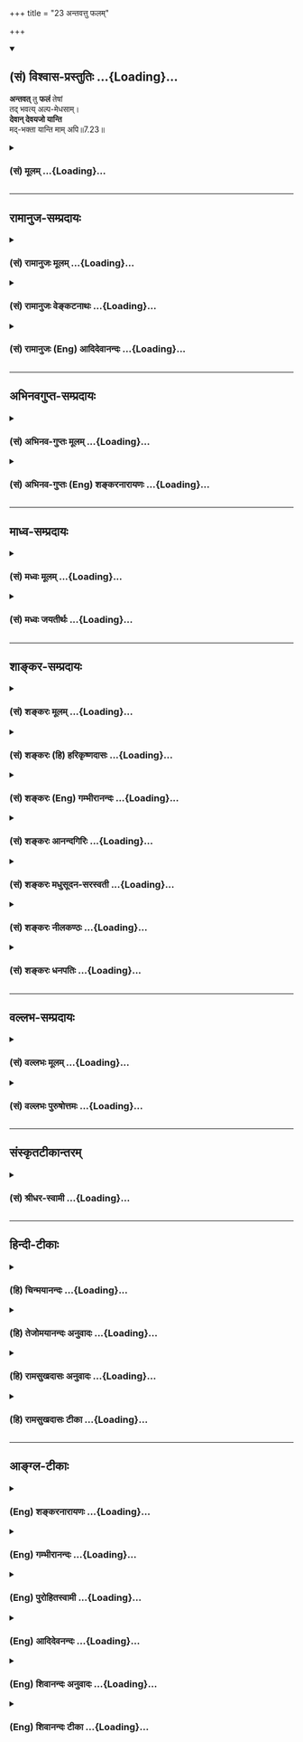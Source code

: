 +++
title = "23 अन्तवत्तु फलम्"

+++
<div class="js_include" newlevelforh1="2" title="(सं) विश्वास-प्रस्तुतिः" unfilled url="/mahAbhAratam/shlokashaH/06-bhIShma-parva/03-bhagavad-gItA-parva/saMskRtam/vishvAsa-prastutiH/07_jnAna-vijnAna-yogaH/23_antavattu_phalam.md">
<details open><summary><h2>(सं) विश्वास-प्रस्तुतिः ...{Loading}...</h2></summary>

**अन्तवत्** तु **फलं** तेषां  
तद् भवत्य् अल्प-मेधसाम्।  
**देवान् देवयजो यान्ति**  
मद्-भक्ता यान्ति माम् अपि॥7.23॥
</details>
</div>
<div class="js_include collapsed" newlevelforh1="3" title="(सं) मूलम्" unfilled url="/mahAbhAratam/shlokashaH/06-bhIShma-parva/03-bhagavad-gItA-parva/saMskRtam/mUlam/07_jnAna-vijnAna-yogaH/23_antavattu_phalam.md">
<details><summary><h3>(सं) मूलम् ...{Loading}...</h3></summary>

अन्तवत्तु फलं तेषां तद्भवत्यल्पमेधसाम्।  
देवान्देवयजो यान्ति मद्भक्ता यान्ति मामपि।।7.23।।
</details>
</div>


_________________
## रामानुज-सम्प्रदायः
<div class="js_include collapsed" newlevelforh1="3" title="(सं) रामानुजः मूलम्" unfilled url="/mahAbhAratam/shlokashaH/06-bhIShma-parva/03-bhagavad-gItA-parva/saMskRtam/rAmAnujaH/mUlam/07_jnAna-vijnAna-yogaH/23_antavattu_phalam.md">
<details><summary><h3>(सं) रामानुजः मूलम् ...{Loading}...</h3></summary>

।।7.23।।**तेषाम् अल्पमेधसाम्** अल्पबुद्धीनाम् इन्द्रादिमात्रयाजिनां
तदाराधन**फलं** स्वल्पम् **अन्तवत्** च **भवति।** कुतः **देवान् देवयजो
यान्ति** यत इन्द्रादीन् **देवान्** तद्याजिनो **यान्ति।** इन्द्रादयो हि
परिच्छिन्नभोगाः परिमितकालवर्तिनश्च। ततः तत्सायुज्यं प्राप्ताः तैः सह
प्रच्यवन्ते।  
  
**मद्भक्ता** अपि तेषाम् एव कर्मणां मदाराधनरूपतां ज्ञात्वा
परिच्छिन्नफलसङ्गं त्यक्त्वा मत्प्रीणनैकप्रयोजनाः **माम्** एव
प्राप्नुवन्ति न च पुनर्निवर्तन्तेमामुपेत्य तु कौन्तेय पुनर्जन्म न
विद्यते (गीता 8।16) इति वक्ष्यते। इतरे तु सर्वसमाश्रयणीयत्वाय मम
मनुष्यादिषु अवतारम् अपि अकिञ्चित्करं कुर्वन्ति इत्याह

</details>
</div>
<div class="js_include collapsed" newlevelforh1="3" title="(सं) रामानुजः वेङ्कटनाथः" unfilled url="/mahAbhAratam/shlokashaH/06-bhIShma-parva/03-bhagavad-gItA-parva/saMskRtam/rAmAnujaH/venkaTanAthaH/07_jnAna-vijnAna-yogaH/23_antavattu_phalam.md">
<details><summary><h3>(सं) रामानुजः वेङ्कटनाथः ...{Loading}...</h3></summary>

  
  
।।7.23।। यदि भवत्प्रसादात्तेषामपि फलसिद्धिस्तर्हि तत्र को विशेषो
भवदुपासकेभ्यः इत्यत्रोत्तरम् अन्तवत्तु इत्यादि। पूर्वार्धे
सम्भवत्येकवाक्यत्वे वाक्यभेदभ्रमनिरासायतेषामल्पमेधसामिति सामानाधिकरण्यं
दर्शितम्। तेषामिति फलाल्पत्वहेतुपरामर्शं इत्याहइन्द्रादिमात्रयाजिनामिति।
तत्र हेतुरल्पबुद्धित्वम्। अल्पेष्विन्द्रादिषु तदधीनफलेषु च मेधा
बुद्धिर्येषां तेऽल्पमेधसः। अल्पगोचरत्वादल्पा मेधा येषामिति वा।
अल्पमेधस्त्वादेव तत्फलस्याप्यल्पत्वं सिद्धमिति कृत्वाअल्पमन्तवच्च
भवतीत्युक्तम्। देवान् देवयजः इत्यत्र देवशब्दो
गोबलीवर्दन्यायान्मच्छब्दोक्तभगवद्व्यतिरिक्तदेवपरः। अथवा
मनुष्यादिसहपठितकर्मवश्यदेवजातिविशेषपर इत्यभिप्रायेणइन्द्रादीन्
देवांस्तद्याजिन इत्युक्तम्। कथमिन्द्रादिप्राप्तिः
फलस्याल्पास्थिरत्वहेतुः इत्यत्राह इन्द्रादयोऽपि हीति। अस्तु
तेषामल्पभोगत्वमस्थिरत्वं च ततः किं तदुपासकस्य
भगवत्प्रसादाधीनफललाभस्येत्यत्राहतत इति। केवलेन्द्रादियाजिनां
तत्तदभिलषितं तत्सायुज्यादिकमेव हि भगवान् प्रयच्छति सायुज्यं च
समानभोगत्वमेव तत इन्द्रादिभोगस्य परिमितस्वरूपत्वात्परिमितकालवर्तित्वाच्च
तत्समानस्तदुपासकभोगोऽपि तथाविध एव भवेदिति भावः। माम् इति
निर्दिष्टभगवत्स्वरूपस्य निरतिशयानन्दमयत्वात्तत्साधर्म्यमागतस्यापि
निरतिशयभोगत्वं सिद्धम्। सूत्रं चभोगमात्रसाम्यलिङ्गाच्च ब्र.सू.4।4।21
इति। तन्नित्यत्वाच्च तदुपासकभोगस्यापि नित्यत्वं दर्शयतिन च
पुनर्निवर्तन्त इति। अत्राभिप्रेतं वक्ष्यमाणवचनेन विशदयतिमामुपेत्येति।
अत्रापि सूत्रम् अनावृत्तिः शब्दादनावृत्तिः शब्दात् ब्र.सू.4।4।22
इति। मद्भक्ता यान्ति मामपि इत्यत्र भगवति फलान्तरार्थिनामपि मोक्षे विश्रमो
नारायणार्यैरुक्तः तथा देवतान्तरभक्तानां अपेक्षितार्थलाभ एव फलम्
भगवद्भक्तानां तु न तावन्मात्रं फलम् किन्तु स्वभावप्राप्तादनभिसंहितादपि
पापपरिक्षयात् सत्त्वाधिक्योन्मीलनेन शुद्धेषु धर्मेषु श्रद्धोत्पत्त्या
शनैश्शनैर्ज्ञानवैराग्यादिलाभद्वारेण पूर्वोक्तभक्तिविशेषलाभाच्चिरतरेणापि
कालेन भगवत्प्राप्तिर्भविष्यतीति नित्यफलत्वमित्यभिप्रायः इति। इदं
चशाण्डिल्यसंहितायामपि भागवतापचारसङ्ग्रहे प्रोक्तं भगवन्तं समुद्दिश्य
तदेकशरणा नराः। कदाचिन्न च हीयन्ते काम्यकर्मरता अपि। इति।  
  

</details>
</div>
<div class="js_include collapsed" newlevelforh1="3" title="(सं) रामानुजः (Eng) आदिदेवानन्दः" unfilled url="/mahAbhAratam/shlokashaH/06-bhIShma-parva/03-bhagavad-gItA-parva/saMskRtam/rAmAnujaH/english/AdidevAnandaH/07_jnAna-vijnAna-yogaH/23_antavattu_phalam.md">
<details><summary><h3>(सं) रामानुजः (Eng) आदिदेवानन्दः ...{Loading}...</h3></summary>

7.23 The men of 'small understanding' means those whose understanding is poor, who worship only Indra and other divinities. The fruit of their worship is small and finite. Why; The worshippers of divinities like Indra go to the divinities. And Indra and other divinities possess limited joy and live only for a limited time. So if they attain eality of enjoyment with them, they also fall down along with them in due course; but My devotees, knowing that their acts are of the nature of My worship, renouncing attachment for finite, fruits, reach Me, having for their purpose the pleasing of Me alone. That is, they never more return to Samsara. For Sri Krsna teaches later on: 'But on reaching Me there is no rirth, O Arjuna' (8.16). Now Sri Krsna declares: 'But these others
(i.e., who worship Indra etc.) regard as insignificant even My incarnations among men and other beings in order to make Myself easy for all to resort to.'

</details>
</div>


_________________
## अभिनवगुप्त-सम्प्रदायः
<div class="js_include collapsed" newlevelforh1="3" title="(सं) अभिनव-गुप्तः मूलम्" unfilled url="/mahAbhAratam/shlokashaH/06-bhIShma-parva/03-bhagavad-gItA-parva/saMskRtam/abhinava-guptaH/mUlam/07_jnAna-vijnAna-yogaH/23_antavattu_phalam.md">
<details><summary><h3>(सं) अभिनव-गुप्तः मूलम् ...{Loading}...</h3></summary>

।।7.20 7.23।। कामैरित्यादि मामपीत्यन्तम्। 

ये पुनः स्वेन स्वेनोत्तमादि-कामना-स्वभावेन विचित्रेण परिच्छिन्न-मनसस्  
ते **कामनापहृत-चेतनाः** +++(N चेतस)+++  
तत्-समुचिताम् एव ममैवावान्तर-तनुं देवता-विशेषम् उपासते।  
अतो मत्त एव काम-फलम् उपाददते +++(S पासते)+++। 

किं तु तस्यान्तोऽस्ति निजयैव वासनया परिमितीकृतत्त्वात्।  
अत एवेन्द्रादि-भावना-तात्पर्येण यागादि कुर्वन्तस् तथा-विधम् एव फलमुपाददते। मत्प्राप्ति-परास् तु मामेव।

</details>
</div>
<div class="js_include collapsed" newlevelforh1="3" title="(सं) अभिनव-गुप्तः (Eng) शङ्करनारायणः" unfilled url="/mahAbhAratam/shlokashaH/06-bhIShma-parva/03-bhagavad-gItA-parva/saMskRtam/abhinava-guptaH/english/shankaranArAyaNaH/07_jnAna-vijnAna-yogaH/23_antavattu_phalam.md">
<details><summary><h3>(सं) अभिनव-गुप्तः (Eng) शङ्करनारायणः ...{Loading}...</h3></summary>

7.20-23 Kamaih etc. upto man api. On the other hand, those persons,
whose minds are conditioned by a variety of their own respective desires
for the best and so on (or the desires that may be classified as the
best and so on) - they have thier thinking faculty carried away by their
desires, and worship a particular deity who possesses nothing but My
intermediate body that suits only to those devotees' desires. Hence,
they obtain their desired result from Me alone. But, that result has an
end of its own, because it is limited by the mental impressions of their
own. Therefore those who perform sacrifice etc., with the aim of becming
Indra etc., (or of attaining the houses of Indra etc.) gain their
desired fruit accordingly. On the other hand, those whose chief aim is
to attain Me, they gain Me alone. But, while the Absolute-being is
immanent in all, how is it that the fruit achieved by the worshippers of
other deities is limited ; The answer is given as :

</details>
</div>


_________________
## माध्व-सम्प्रदायः
<div class="js_include collapsed" newlevelforh1="3" title="(सं) मध्वः मूलम्" unfilled url="/mahAbhAratam/shlokashaH/06-bhIShma-parva/03-bhagavad-gItA-parva/saMskRtam/madhvaH/mUlam/07_jnAna-vijnAna-yogaH/23_antavattu_phalam.md">
<details><summary><h3>(सं) मध्वः मूलम् ...{Loading}...</h3></summary>

।।7.23।। Sri Madhvacharya did not comment on this sloka.

</details>
</div>
<div class="js_include collapsed" newlevelforh1="3" title="(सं) मध्वः जयतीर्थः" unfilled url="/mahAbhAratam/shlokashaH/06-bhIShma-parva/03-bhagavad-gItA-parva/saMskRtam/madhvaH/jayatIrthaH/07_jnAna-vijnAna-yogaH/23_antavattu_phalam.md">
<details><summary><h3>(सं) मध्वः जयतीर्थः ...{Loading}...</h3></summary>

।।7.23।। Sri Jayatirtha did not comment on this sloka.

</details>
</div>


_________________
## शाङ्कर-सम्प्रदायः
<div class="js_include collapsed" newlevelforh1="3" title="(सं) शङ्करः मूलम्" unfilled url="/mahAbhAratam/shlokashaH/06-bhIShma-parva/03-bhagavad-gItA-parva/saMskRtam/shankaraH/mUlam/07_jnAna-vijnAna-yogaH/23_antavattu_phalam.md">
<details><summary><h3>(सं) शङ्करः मूलम् ...{Loading}...</h3></summary>

।।7.23।। **अन्तवत्** विनाशि **तु फलं तेषां तत् भवति अल्पमेधसां**
अल्पप्रज्ञानाम्। **देवान्देवयजो यान्ति** देवान् यजन्त इति देवयजः ते
देवान् यान्ति **मद्भक्ता यान्ति मामपि।** एवं समाने अपि आयासे मामेव न
प्रपद्यन्ते अनन्तफलाय अहो खलु कष्टं वर्तन्ते इत्यनुक्रोशं दर्शयति
भगवान्।। किंनिमित्तं मामेव न प्रपद्यन्ते इत्युच्यते

</details>
</div>
<div class="js_include collapsed" newlevelforh1="3" title="(सं) शङ्करः (हि) हरिकृष्णदासः" unfilled url="/mahAbhAratam/shlokashaH/06-bhIShma-parva/03-bhagavad-gItA-parva/saMskRtam/shankaraH/hindI/harikRShNadAsaH/07_jnAna-vijnAna-yogaH/23_antavattu_phalam.md">
<details><summary><h3>(सं) शङ्करः (हि) हरिकृष्णदासः ...{Loading}...</h3></summary>

।।7.23।। क्योंकि वे कामी और अविवेकी पुरुष विनाशशील साधनकी चेष्टा करनेवाले
होते हैं इसलिये उन अल्पबुद्धिवालोंका वह फल नाशवान् विनाशशील होता है।
देवयाजी अर्थात् जो देवोंका पूजन करनेवाले हैं वे देवोंको पाते हैं और मेरे
भक्त मुझको ही पाते हैं। अहो बड़े दुःखकी बात है कि इस प्रकार समानपरिश्रम
होनेपर भी लोग अनन्त फलकी प्राप्ति के लिये केवल मुझ परमेश्वरकी ही शरणमें
नहीं आते। इस प्रकार भगवान् करुणा प्रकट करते हैं।

</details>
</div>
<div class="js_include collapsed" newlevelforh1="3" title="(सं) शङ्करः (Eng) गम्भीरानन्दः" unfilled url="/mahAbhAratam/shlokashaH/06-bhIShma-parva/03-bhagavad-gItA-parva/saMskRtam/shankaraH/english/gambhIrAnandaH/07_jnAna-vijnAna-yogaH/23_antavattu_phalam.md">
<details><summary><h3>(सं) शङ्करः (Eng) गम्भीरानन्दः ...{Loading}...</h3></summary>

7.23 Since those non-discriminating men with desires are engaged in
disciplines for limited results, therefore, tat phalam, that result;
tesam, of theirs; alpamedhasam, who are of poor intellect, of poor
wisdom; antavat tu bhavati, is limited, ephemeral, indeed. Deva-yajah,
the worshippers of gods; yanti, go; devan, to the gods. Madbhaktah, My
devotees; yanti, to; mam api, to Me alone. 'Thus, though the effort
needed is the same, they do not resort to me alone for the unlimited
result. Alas! they are surely in a pitiable condition.' In this manner
the Lord expresses his compassion. 'Why do they not take refuge in Me
alone;' The answer is:

</details>
</div>
<div class="js_include collapsed" newlevelforh1="3" title="(सं) शङ्करः आनन्दगिरिः" unfilled url="/mahAbhAratam/shlokashaH/06-bhIShma-parva/03-bhagavad-gItA-parva/saMskRtam/shankaraH/AnandagiriH/07_jnAna-vijnAna-yogaH/23_antavattu_phalam.md">
<details><summary><h3>(सं) शङ्करः आनन्दगिरिः ...{Loading}...</h3></summary>

।।7.23।। प्रेक्षापूर्वकारिणि कामानां हितत्वाभावे हेतुमाह **यस्मादिति।**
किञ्च ये कामिनस्ते न विवेकिनस्ततश्चाविवेकपूर्वकत्वात्कामानां कुतो
हितत्वाशङ्केत्याह **अविवेकिन इति।** कामानामनन्तफलत्वेन हितत्वमाशङ्क्याह
**अत इति।** तेषामविवेकपूर्वकत्वमतःशब्दार्थः। तुशब्दोऽवधारणार्थः।
कामफलस्य विनाशित्वेकिमिति कामनिष्ठत्वं जन्तूनामित्याशङ्क्य
प्रज्ञामान्द्यादित्याह **अल्पेति।** किं तर्हि साधनमनन्तफलायेत्याशङ्क्य
भगवद्भक्तिरित्याह **मद्भक्ता इति।** अक्षरार्थमुक्त्वा श्लोकस्य
तात्पर्यार्थमाह **एवमिति।** देवताप्राप्तौ चेति शेषः। मामवेत्यादौ
देवताविशेषं प्रपद्यन्तेऽन्तवत्फलायेति वक्तव्यम्। उक्तवैपरीत्ये
कारणमविवेकातिरिक्तं नास्तीत्यभिप्रेत्याह **अहो खल्विति।**

</details>
</div>
<div class="js_include collapsed" newlevelforh1="3" title="(सं) शङ्करः मधुसूदन-सरस्वती" unfilled url="/mahAbhAratam/shlokashaH/06-bhIShma-parva/03-bhagavad-gItA-parva/saMskRtam/shankaraH/madhusUdana-sarasvatI/07_jnAna-vijnAna-yogaH/23_antavattu_phalam.md">
<details><summary><h3>(सं) शङ्करः मधुसूदन-सरस्वती ...{Loading}...</h3></summary>

।।7.23।। यद्यपि सर्वा अपि देवताः सर्वात्मनो ममैव तनवस्तदाराधनमपि वस्तुतो
मदाराधनमेव सर्वत्रापि च फलदातान्तर्याम्यहमेव तथापि साक्षान्मद्भक्तानां च
तेषां च वस्तुविवेकाविवेककृतं फलवैषम्यं भवतीत्याह अल्पमेधसां
मन्दप्रज्ञत्वेन वस्तुविवेकासमर्थानां तेषां तत्तद्देवताभक्तानां तन्मया
विहितमपि तत्तद्देवताराधनजं फलं अन्तवदेव विनाश्येव नतु मद्भक्तानां
विवेकिनामिवानन्तं फलं तेषामित्यर्थः। कुत एवं यतो देवानिन्द्रादीनन्तवत एव
देवजयो मदन्यदेवताराधनपरा यान्ति प्राप्नुवन्ति। मद्भक्तास्तु त्रयः सकामाः
प्रथमं मत्प्रसादादभीष्टान्कामान्प्राप्नुवन्ति। अपिशब्दप्रयोगात्ततो
मदुपासनापरिपाकान्मामनन्तमानन्दघनमीश्वरमपि यान्ति प्राप्नुवन्ति। अतः
समानेऽपि सकामत्वे मद्भक्तानामन्यदेवताभक्तानां च महदन्तरं
तस्मात्साधूक्तमुदाराः सर्व एवैत इति।

</details>
</div>
<div class="js_include collapsed" newlevelforh1="3" title="(सं) शङ्करः नीलकण्ठः" unfilled url="/mahAbhAratam/shlokashaH/06-bhIShma-parva/03-bhagavad-gItA-parva/saMskRtam/shankaraH/nIlakaNThaH/07_jnAna-vijnAna-yogaH/23_antavattu_phalam.md">
<details><summary><h3>(सं) शङ्करः नीलकण्ठः ...{Loading}...</h3></summary>

।।7.23।। अल्पमेधसांअथ
यत्रान्यत्पश्यत्यन्यच्छृणोत्यन्यन्मनुतेऽन्यद्विजानाति तदल्पम् इति
श्रुतेः द्वैतमल्पं तत्रैव मेधा येषां ते। बाह्यार्थाभिलाषिणामित्यर्थः।
तेषां तत्फलमन्तवत् सर्वस्य बाह्यार्थस्यान्तवत्त्वादेव।
तुशब्दोऽभेदेनेश्वरभक्तेभ्यो विभेदार्थः। यतो देवयजो देवान्यजन्ते इति
देवयजस्ते देवानन्तयुक्तानेव यान्ति। एवं यक्षरक्षोभक्ता यक्षादीनेव
यान्ति। भूतप्रेतभक्ताश्च भूतादीनेवेत्यपि द्रष्टव्यम्। मद्भक्तास्तु
मामेवानन्तं यान्ति। अतस्तेऽनन्तफलभाज इत्यर्थः।

</details>
</div>
<div class="js_include collapsed" newlevelforh1="3" title="(सं) शङ्करः धनपतिः" unfilled url="/mahAbhAratam/shlokashaH/06-bhIShma-parva/03-bhagavad-gItA-parva/saMskRtam/shankaraH/dhanapatiH/07_jnAna-vijnAna-yogaH/23_antavattu_phalam.md">
<details><summary><h3>(सं) शङ्करः धनपतिः ...{Loading}...</h3></summary>

।।7.23।। समानेऽप्यायासेऽन्तवत्फलासाधने तत्तद्देवताराधने प्रवर्तन्ते नतु
मामेव भगवन्तं सर्वात्मानं तत्तत्कर्मफलप्रदं वासुदेवमनन्तफलाय
प्रतिपद्यन्त इत्यहो तेषामल्पबुद्धितेत्यनुक्रोशं दर्शयन्नाह अन्तवदिति।
तेषां तत्तद्देवताराधनापराणामल्पमेधसांअथ
यत्रान्यत्पश्यत्यन्यच्छृणोत्यन्यद्विजानाति तदल्पम् इति श्रुतेरल्पे
द्वैते मेधा बुद्धिर्येषां ते भेदबुद्धय इत्यर्थः। अल्पेऽन्तवत्फले
बुद्धिर्येषामिति वा अल्पे परिच्छिन्ने देवतान्तरे बुद्धिर्येषामिति वा
अनल्पानन्तफलाय वासुदेव एव भजनीयो नतु अन्तवत्फलाय देवतान्तरमिति
विवेक्तुमक्षमत्वात्स्वल्पा बुद्धिर्येषामिति वा फलमन्तवद्विनासि तु एव
भवति तन्मया दत्तमपि। तदेवाह। यतो देवयज इन्द्राद्यर्चका देवानन्तवतो
यान्ति गच्छन्ति। मद्भक्तास्वार्तादयस्त्रयोऽपि तत्तदीप्सितं लब्धवा क्रमेण
मां वासुदेवं सच्चिदानन्दघनमनन्तं मोक्षाभिधेयमपि यान्ति गच्छन्ति।

</details>
</div>


_________________
## वल्लभ-सम्प्रदायः
<div class="js_include collapsed" newlevelforh1="3" title="(सं) वल्लभः मूलम्" unfilled url="/mahAbhAratam/shlokashaH/06-bhIShma-parva/03-bhagavad-gItA-parva/saMskRtam/vallabhaH/mUlam/07_jnAna-vijnAna-yogaH/23_antavattu_phalam.md">
<details><summary><h3>(सं) वल्लभः मूलम् ...{Loading}...</h3></summary>

।।7.23।। अतो भावभेदात्फलभेद इत्याह अन्तवदिति। तुशब्दो भेदं सूचयति।
यतोऽल्पमेधसां इन्द्रादिमात्राङ्गयाजिनां शाखाफलपत्रान्यतरसेचकानामिव तेषां
फलमल्पमन्तवद्विनाशि च भवति वदति चदेवान्देवयजो यान्ति इत्यादौ
तत्तद्देवसायुज्यं चाप्याप्तव्यमेवेति। यागे तु श्रौते देवानां
भगवदङ्गभूतत्वज्ञानपूर्वकमाराधनमिति न विरोधः। भक्तौ तु केवलं तदङ्गिन
एवाराधने सर्वाराधनं भवतीति भावेन मूलरूपत्वादिति ज्ञेयम् किंबहुना यो यं
भजते श्रद्धया तं तमेवतीत्यभिप्रायेण मद्भक्ता यान्ति मामपीत्युक्तम्।

</details>
</div>
<div class="js_include collapsed" newlevelforh1="3" title="(सं) वल्लभः पुरुषोत्तमः" unfilled url="/mahAbhAratam/shlokashaH/06-bhIShma-parva/03-bhagavad-gItA-parva/saMskRtam/vallabhaH/puruShottamaH/07_jnAna-vijnAna-yogaH/23_antavattu_phalam.md">
<details><summary><h3>(सं) वल्लभः पुरुषोत्तमः ...{Loading}...</h3></summary>

  
  
।।7.23।। तर्हि त्वन्निर्मितफलाप्त्या चोत्तमत्वमेव तत्फलस्य कथं न इत्यत आह
अन्तवत्त्विति। तु पुनः मन्निर्मितमपि फलं तेषामल्पमतिमतां भक्तिं विहाय
कामपरत्वात् अन्तवत् विनाशयुक्तं भवतीत्यर्थः। तच्छब्देन तद्बुद्ध्यनुसारेण
मया तत्फलं विधीयत इति व्यज्यते। ननु देवा अपि त्वदंशास्तद्भजने कथं
नोत्तमफलम् इत्यत आह देवानिति देवयजः पूर्वोक्तप्रकारेण
स्वकामितफलाप्त्यर्थं देवभजनकर्त्तारः। अथवा देवत्वेन तद्भजनकर्त्तारः न तु
मदंशत्वेन स्फुरितस्तमानाः अतो देवान् यान्ति
मत्सायुज्यकामाभावे प्राप्नुवन्ति। कामनायां तु तदेव प्राप्नुवन्तीत्यर्थः।
अन्यदेवेषु देवत्वेन भजनकर्त्तारस्तत्सायुज्यमेव प्राप्नुवन्ति। कामनायां
तु तदपि न प्राप्नुवन्त्यतः कामनयाऽपि मद्भजनमुत्तममित्याह मद्भक्ता इति।
मद्भक्ताः मद्भजनकर्तारो मामपि यान्ति। कामनयाऽपि प्रवृत्ताः
पूर्वोक्तप्रकारेण। मामपि प्राप्नुवन्ति। अतएवउदाराः सर्व एवैते 7।18 इति
पूर्वमुक्तम्। अतोऽग्रे तेषां मोक्षः। अक्षरसायुज्यमपि प्राप्नुवन्ति। अतएव
हरिवंशेअपत्यं द्रविणं दारा हारा हर्म्यं हया गजाः। सुखानि स्वर्गमोक्षौ च
न दूरे हरिभक्तितः।। इति। इदमेवापिशब्देन व्यज्यते।  
  

</details>
</div>


_________________
## संस्कृतटीकान्तरम्
<div class="js_include collapsed" newlevelforh1="3" title="(सं) श्रीधर-स्वामी" unfilled url="/mahAbhAratam/shlokashaH/06-bhIShma-parva/03-bhagavad-gItA-parva/saMskRtam/shrIdhara-svAmI/07_jnAna-vijnAna-yogaH/23_antavattu_phalam.md">
<details><summary><h3>(सं) श्रीधर-स्वामी ...{Loading}...</h3></summary>

।।7.23।। तदेव यद्यपि सर्वा अपि देवता ममैव मूर्तयः अतस्तदाराधनमपि वस्तुतो
मदाराधनमेव तत्तत्फलदातापि चाहमेव तथापि साक्षान्मद्भक्तानां च तेषां
फलवैषम्यं भवतीत्याह **अन्तवत्त्विति।** अल्पमेधसां परिच्छिन्नदृष्टीनां
मया दत्तमपि तत्फलमन्तवद्विनाशि भवति। तदेवाह। देवान्यजन्तीति देवयजः ते
देवानन्तवतो यान्ति। मद्भक्तास्तु मामनाद्यन्तं तं परमानन्दं
प्राप्नुवन्ति।

</details>
</div>


_________________
## हिन्दी-टीकाः
<div class="js_include collapsed" newlevelforh1="3" title="(हि) चिन्मयानन्दः" unfilled url="/mahAbhAratam/shlokashaH/06-bhIShma-parva/03-bhagavad-gItA-parva/hindI/chinmayAnandaH/07_jnAna-vijnAna-yogaH/23_antavattu_phalam.md">
<details><summary><h3>(हि) चिन्मयानन्दः ...{Loading}...</h3></summary>

।।7.23।। नाशवान् भोगों की इच्छा को पूर्ण करने के लिए मनुष्य जो कर्म करता
है वह अनित्य होने से उसका फल भी क्षणभंगुर ही होता है। स्वर्ण से बने
आभूषण स्वर्ण ही होंगे। कार्य का गुणधर्म पूर्णतया कारण पर निर्भर करता
है। देशकाल से परिच्छिन्न कर्मों से प्राप्त फल अनित्य ही होगा चाहे वह सुख
हो या दुख। सुख का अन्त दुख का प्रारम्भ है। अत जब कोई इच्छा पूर्ण हो जाती
है तब यद्यपि क्षणमात्र के लिए सुख का आभास भी होता है परन्तु शीघ्र ही
उसके समाप्त होने पर दुख का कटु अनुभव मनुष्य को होता है। भगवान् श्रीकृष्ण
सामान्य नियम बताते हैं कि देवपूजक देवताओं को प्राप्त होते हैं। जिस नियम
का जो अधिष्ठाता देवता है या जिस क्षेत्र में जो उत्पादन क्षमता है उसका
आह्वान करने पर मनुष्य केवल उसी फल को प्राप्त कर सकता है। इसी प्रकार मेरे
भक्त मुझे ही प्राप्त होते हैं। परिच्छिन्न भोगों के लिए मनुष्य इतना अधिक
प्रयत्न करके अन्त में क्षणिक फल को ही प्राप्त करता है। यदि वही प्रयत्न
वह दैवी जीवन जीने में करे तो उसे नित्य आनन्दस्वरूप की उपलब्धि हो सकती
है। किन्तु मन की बहिर्मुखी प्रवृत्तियों के कारण वह अनात्म उपाधियों से
तादात्म्य करके बाह्य वैषयिक जगत् में ही रमता है। विवेकी पुरुष विषयोपभोग
की तुच्छता और व्यर्थता को पहचान कर उनसे विरक्त हो जाते हैं। विवेक और
वैराग्य से सम्पन्न होकर जब वे आत्मस्वरूप का ध्यान करते हैं तब उन्हें परम
आनन्दस्वरूप की वह अनुभूति होती है जो शरीर मन और बुद्धि तीनों के परे है
नित्य है। गीता में भगवान् श्रीकृष्ण ने जो मैं शब्द का प्रयोग किया है वह
उस अनन्त तत्त्व को सूचित करता है जो व्यष्टि और समष्टि का अधिष्ठान है। अत
वे कहते हैं कि मेरे भक्त मुझे ही प्राप्त होते हैं तब उनका तात्पर्य
ऐतिहासिक पुरुष देवकी पुत्र कृष्ण से नहीं वरन् चैतन्यस्वरूप पुरुष से होता
है। इस दृष्टि से आत्मवित् आत्मस्वरूप ही बन जाता है। यही भगवान् श्रीकृष्ण
के कथन का वास्तविक अभिप्राय है। तब क्या कारण है कि सामान्य जन आपको
प्राप्त करने का प्रयत्न नहीं करता उत्तर है

</details>
</div>
<div class="js_include collapsed" newlevelforh1="3" title="(हि) तेजोमयानन्दः अनुवादः" unfilled url="/mahAbhAratam/shlokashaH/06-bhIShma-parva/03-bhagavad-gItA-parva/hindI/tejomayAnandaH/anuvAdaH/07_jnAna-vijnAna-yogaH/23_antavattu_phalam.md">
<details><summary><h3>(हि) तेजोमयानन्दः अनुवादः ...{Loading}...</h3></summary>

।।7.23।। परन्तु उन अल्प बुद्धि पुरुषों का वह फल नाशवान् होता है। देवताओं
के पूजक देवताओं को प्राप्त होते हैं और मेरे भक्त मुझे ही प्राप्त होते
हैं।।  
  

</details>
</div>
<div class="js_include collapsed" newlevelforh1="3" title="(हि) रामसुखदासः अनुवादः" unfilled url="/mahAbhAratam/shlokashaH/06-bhIShma-parva/03-bhagavad-gItA-parva/hindI/rAmasukhadAsaH/anuvAdaH/07_jnAna-vijnAna-yogaH/23_antavattu_phalam.md">
<details><summary><h3>(हि) रामसुखदासः अनुवादः ...{Loading}...</h3></summary>

।।7.23।। परन्तु उन अल्पबुद्धिवाले मनुष्योंको उन देवताओंकी आराधनाका फल
अन्तवाला (नाशवान्) ही मिलता है। देवताओंका पूजन करनेवाले देवताओंको
प्राप्त होते हैं और मेरे भक्त मेरे ही प्राप्त होते हैं।

</details>
</div>
<div class="js_include collapsed" newlevelforh1="3" title="(हि) रामसुखदासः टीका" unfilled url="/mahAbhAratam/shlokashaH/06-bhIShma-parva/03-bhagavad-gItA-parva/hindI/rAmasukhadAsaH/TIkA/07_jnAna-vijnAna-yogaH/23_antavattu_phalam.md">
<details><summary><h3>(हि) रामसुखदासः टीका ...{Loading}...</h3></summary>

।।7.23।।***व्याख्या--*'अन्तवत्तु फलं तेषां
तद्भवत्यल्पमेधसाम्'--**देवताओंकी उपासना करनेवाले अल्पबुद्धि-युक्त
मनुष्योंको अन्तवाला अर्थात् सीमित और नाशवान् फल मिलता है। यहाँ शङ्का
होती है कि भगवान्के द्वारा विधान किया हुआ फल तो नित्य ही होना चाहिये,
फिर उनको अनित्य फल क्यों मिलता है; इसका समाधान यह है कि एक तो उनमें
नाशवान् पदार्थोंकी कामना है और दूसरी बात, वे देवताओंको भगवान्से अलग
मानते हैं। इसलिये उनको नाशवान् फल मिलता है। परन्तु उनको दो उपायोंसे
अविनाशी फल मिल सकता है--एक तो वे कामना न रखकर (निष्कामभावसे) देवताओंकी
उपासना करें तो उनको अविनाशी फल मिल जायगा और दूसरा, वे देवताओंको भगवान्से
भिन्न न समझकर, अर्थात् भगवत्स्वरूप ही समझकर उनकी उपासना करें तो यदि
कामना रह भी जायगी, तो भी समय पाकर उनको अविनाशी फल मिल सकता है अर्थात्
भगवत्प्राप्ति हो सकती है। यहाँ **'तत्'** कहनेका तात्पर्य है कि फल तो मेरा
विधान किया हुआ ही मिलता है, पर कामना होनेसे वह नाशवान् हो जाता है। यहाँ
**'अल्पमेधसाम्'** कहनेका तात्पर्य है कि उनको नियम तो अधिक धारण करने
पड़ते हैं तथा विधियाँ भी अधिक करनी पड़ती हैं, पर फल मिलता है सीमित और
अन्तवाला। परन्तु मेरी आराधना करनेमें इतने नियमोंकी जरूरत नहीं है तथा
उतनी विधियोंकी भी आवश्यकता नहीं है, पर फल मिलता है असीम और अनन्त। इस तरह
देवताओंकी उपासनामें नियम हों अधिक, फल हो थोड़ा और हो जाय जन्म-मरणरूप
बन्धन और मेरी आराधनामें नियम हों कम, फल हो अधिक और हो जाय कल्याण--ऐसा
होनेपर भी वे उन देवताओंकी उपासनामें लगते हैं और मेरी उपासनामें नहीं
लगते। इसलिये उनकी बुद्धि अल्प है, तुच्छ है।

</details>
</div>


_________________
## आङ्ग्ल-टीकाः
<div class="js_include collapsed" newlevelforh1="3" title="(Eng) शङ्करनारायणः" unfilled url="/mahAbhAratam/shlokashaH/06-bhIShma-parva/03-bhagavad-gItA-parva/english/shankaranArAyaNaH/07_jnAna-vijnAna-yogaH/23_antavattu_phalam.md">
<details><summary><h3>(Eng) शङ्करनारायणः ...{Loading}...</h3></summary>

7.23. But, that fruit of those men of poor intellect is finite. Those,
who perform sacrifices, aiming at the gods, go to gods, and My devotees go to Me.

</details>
</div>
<div class="js_include collapsed" newlevelforh1="3" title="(Eng) गम्भीरानन्दः" unfilled url="/mahAbhAratam/shlokashaH/06-bhIShma-parva/03-bhagavad-gItA-parva/english/gambhIrAnandaH/07_jnAna-vijnAna-yogaH/23_antavattu_phalam.md">
<details><summary><h3>(Eng) गम्भीरानन्दः ...{Loading}...</h3></summary>

7.23 That result of theirs who are of poor intellect is indeed limited.
The worshippers of gods go to the gods. My devotees go to Me alone.

</details>
</div>
<div class="js_include collapsed" newlevelforh1="3" title="(Eng) पुरोहितस्वामी" unfilled url="/mahAbhAratam/shlokashaH/06-bhIShma-parva/03-bhagavad-gItA-parva/english/purohitasvAmI/07_jnAna-vijnAna-yogaH/23_antavattu_phalam.md">
<details><summary><h3>(Eng) पुरोहितस्वामी ...{Loading}...</h3></summary>

7.23 The fruit that comes to men of limited insight is, after all,
finite. They who worship the Lower Powers attain them; but those who worship Me come unto Me alone.

</details>
</div>
<div class="js_include collapsed" newlevelforh1="3" title="(Eng) आदिदेवनन्दः" unfilled url="/mahAbhAratam/shlokashaH/06-bhIShma-parva/03-bhagavad-gItA-parva/english/AdidevanandaH/07_jnAna-vijnAna-yogaH/23_antavattu_phalam.md">
<details><summary><h3>(Eng) आदिदेवनन्दः ...{Loading}...</h3></summary>

7.23 But limited is the fruit gained by these men of small understanding. The worshippers of the gods will go to the gods but My devotees will come to Me.

</details>
</div>
<div class="js_include collapsed" newlevelforh1="3" title="(Eng) शिवानन्दः अनुवादः" unfilled url="/mahAbhAratam/shlokashaH/06-bhIShma-parva/03-bhagavad-gItA-parva/english/shivAnandaH/anuvAdaH/07_jnAna-vijnAna-yogaH/23_antavattu_phalam.md">
<details><summary><h3>(Eng) शिवानन्दः अनुवादः ...{Loading}...</h3></summary>

7.23 Verily the reward (fruit) that accrues to those men of small intelligence is finite. The worshippers of the gods go to them, but My devotees come to Me.

</details>
</div>
<div class="js_include collapsed" newlevelforh1="3" title="(Eng) शिवानन्दः टीका" unfilled url="/mahAbhAratam/shlokashaH/06-bhIShma-parva/03-bhagavad-gItA-parva/english/shivAnandaH/TIkA/07_jnAna-vijnAna-yogaH/23_antavattu_phalam.md">
<details><summary><h3>(Eng) शिवानन्दः टीका ...{Loading}...</h3></summary>

7.23 अन्तवत् finite; तु verily; फलम् the fruit; तेषाम् of them; तत्
that; भवति is; अल्पमेधसाम् those of small intelligence; देवान् to the gods; देवयजः the worshippers of the gods; यान्ति go to; मद्भक्ताः My devotees; यान्ति go to; माम् Me; अपि also.Commentary The exertion in the two kinds is the same and yet people do not attempt to worship the Supreme Being in order to attain the maximum benefits or the infinite reward (liberation or Moksha). The reward obtained by men of small understandng and petty intellect who worship the minor deities is small;
perishable and temporary.Yajnas (Vedic rituals); Homas (rituals in which oblations are offered into the sacred fire) and Tapas (penance) of various sorts can bestow only temporary rewards on the performer.
Liberation from the wheel of transmigration alone will give everlasting bliss and eternal peace.Those who worship Indra and others are Sattvic devotees those who worship Yakshas and Rakshasas (demoniacal beings) are Rajasic devotees and those who worship the Bhutas and Pretas (discarnate spirits) are Tamasic devotees.The knowledge of those who worship the small deities is partial and incomplete. It cannot lead to liberation.
(Cf.IX.25)

</details>
</div>
